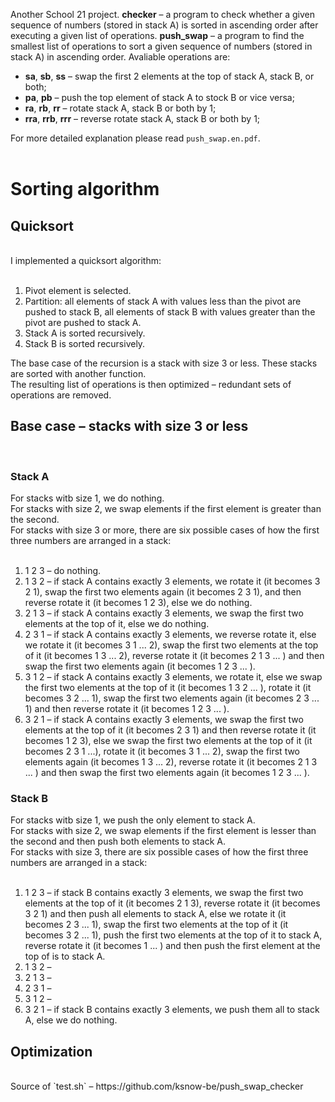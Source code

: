 Another School 21 project. **checker** – a program to check whether a given sequence of numbers (stored in stack A) is sorted in ascending order after executing a given list of operations. **push_swap** – a program to find the smallest list of operations to sort a given sequence of numbers (stored in stack A) in ascending order. Avaliable operations are:<br>

* **sa**, **sb**, **ss** – swap the first 2 elements at the top of stack A, stack B, or both;
* **pa**, **pb** – push the top element of stack A to stock B or vice versa;
* **ra**, **rb**, **rr** – rotate stack A, stack B or both by 1;
* **rra**, **rrb**, **rrr** – reverse rotate stack A, stack B or both by 1;

For more detailed explanation please read `push_swap.en.pdf`.<br><br>

# **Sorting algorithm**

## **Quicksort**
<br>
I implemented a quicksort algorithm:<br><br>

1. Pivot element is selected.
2. Partition: all elements of stack A with values less than the pivot are pushed to stack B, all elements of stack B with values greater than the pivot are pushed to stack A.
3. Stack A is sorted recursively.
4. Stack B is sorted recursively.

The base case of the recursion is a stack with size 3 or less. These stacks are sorted with another function.<br>
The resulting list of operations is then optimized – redundant sets of operations are removed.<br>

## **Base case – stacks with size 3 or less**
<br>

### **Stack A**

For stacks witb size 1, we do nothing.<br>
For stacks with size 2, we swap elements if the first element is greater than the second.<br>
For stacks with size 3 or more, there are six possible cases of how the first three numbers are arranged in a stack:<br><br>

1. 1 2 3 – do nothing.
2. 1 3 2 – if stack A contains exactly 3 elements, we rotate it (it becomes 3 2 1), swap the first two elements again (it becomes 2 3 1), and then reverse rotate it (it becomes 1 2 3), else we do nothing.
3. 2 1 3 – if stack A contains exactly 3 elements, we swap the first two elements at the top of it, else we do nothing.
4. 2 3 1 – if stack A contains exactly 3 elements, we reverse rotate it, else we rotate it (it becomes 3 1 ... 2), swap the first two elements at the top of it (it becomes 1 3 ... 2), reverse rotate it (it becomes 2 1 3 ... ) and then swap the first two elements again (it becomes 1 2 3 ... ).
5. 3 1 2 – if stack A contains exactly 3 elements, we rotate it, else we swap the first two elements at the top of it (it becomes 1 3 2 ... ), rotate it (it becomes 3 2 ... 1), swap the first two elements again (it becomes 2 3 ... 1) and then reverse rotate it (it becomes 1 2 3 ... ).
6. 3 2 1 – if stack A contains exactly 3 elements, we swap the first two elements at the top of it (it becomes 2 3 1) and then reverse rotate it (it becomes 1 2 3), else we swap the first two elements at the top of it (it becomes 2 3 1 ...), rotate it (it becomes 3 1 ... 2), swap the first two elements again (it becomes 1 3 ... 2), reverse rotate it (it becomes 2 1 3 ... ) and then swap the first two elements again (it becomes 1 2 3 ... ).

### **Stack B**

For stacks witb size 1, we push the only element to stack A.<br>
For stacks with size 2, we swap elements if the first element is lesser than the second and then push both elements to stack A.<br>
For stacks with size 3, there are six possible cases of how the first three numbers are arranged in a stack:<br><br>

1. 1 2 3 – if stack B contains exactly 3 elements, we swap the first two elements at the top of it (it becomes 2 1 3), reverse rotate it (it becomes 3 2 1) and then push all elements to stack A, else we rotate it (it becomes 2 3 ... 1), swap the first two elements at the top of it (it becomes 3 2 ... 1), push the first two elements at the top of it to stack A, reverse rotate it (it becomes 1 ... ) and then push the first element at the top of is to stack A.
2. 1 3 2 – 
3. 2 1 3 –
4. 2 3 1 –
5. 3 1 2 –
6. 3 2 1 – if stack B contains exactly 3 elements, we push them all to stack A, else we do nothing.

## **Optimization**

<br>
Source of `test.sh` – https://github.com/ksnow-be/push_swap_checker
